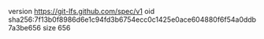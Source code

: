 version https://git-lfs.github.com/spec/v1
oid sha256:7f13b0f8986d6e1c94fd3b6754ecc0c1425e0ace604880f6f54a0ddb7a3be656
size 656
